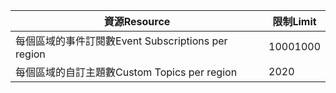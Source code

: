 | <span data-ttu-id="093fa-101">資源</span><span class="sxs-lookup"><span data-stu-id="093fa-101">Resource</span></span> | <span data-ttu-id="093fa-102">限制</span><span class="sxs-lookup"><span data-stu-id="093fa-102">Limit</span></span> |
| --- | --- |
| <span data-ttu-id="093fa-103">每個區域的事件訂閱數</span><span class="sxs-lookup"><span data-stu-id="093fa-103">Event Subscriptions per region</span></span> |<span data-ttu-id="093fa-104">1000</span><span class="sxs-lookup"><span data-stu-id="093fa-104">1000</span></span> |
| <span data-ttu-id="093fa-105">每個區域的自訂主題數</span><span class="sxs-lookup"><span data-stu-id="093fa-105">Custom Topics per region</span></span> |<span data-ttu-id="093fa-106">20</span><span class="sxs-lookup"><span data-stu-id="093fa-106">20</span></span> |